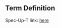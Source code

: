 ## Term Definition

Spec-Up-T link: <a href='https://weboftrust.github.io/WOT-terms/docs/glossary/CT'>here</a>
